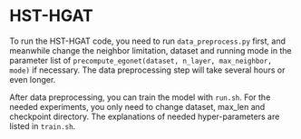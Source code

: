 # HST-HGAT

To run the HST-HGAT code, you need to run `data_preprocess.py` first, and meanwhile change the neighbor limitation, dataset and running mode in the parameter list of `precompute_egonet(dataset, n_layer, max_neighbor, mode)` if necessary. The data preprocessing step will take several hours or even longer.

After data preprocessing, you can train the model with `run.sh`. For the needed experiments, you only need to change dataset, max_len and checkpoint directory. The explanations of needed hyper-parameters are listed in `train.sh`. 
